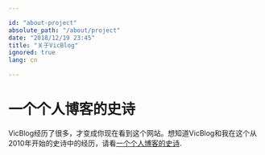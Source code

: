 ```yaml
---

id: "about-project"
absolute_path: "/about/project"
date: "2018/12/19 23:45"
title: "关于VicBlog"
ignored: true
lang: cn

---
```


# 一个个人博客的史诗

VicBlog经历了很多，才变成你现在看到这个网站。想知道VicBlog和我在这个从2010年开始的史诗中的经历，请看[一个个人博客的史诗](/en/about/odyssey).
